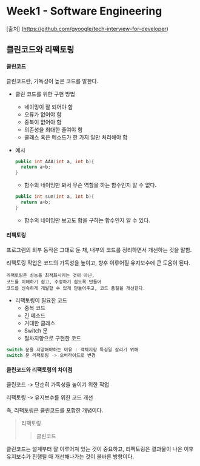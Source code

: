 # Week1 - Software Engineering

[출처] (https://github.com/gyoogle/tech-interview-for-developer)

## 클린코드와 리팩토링

#### 클린코드

클린코드란, 가독성이 높은 코드를 말한다.

- 클린 코드를 위한 구현 방법
  - 네이밍이 잘 되어야 함
  - 오류가 없어야 함
  - 중복이 없어야 함
  - 의존성을 최대한 줄여야 함
  - 클래스 혹은 메소드가 한 가지 일만 처리해야 함

- 예시

  ```c++
  public int AAA(int a, int b){
  	return a+b;
  }
  ```

  - 함수의 네이밍만 봐서 무슨 역할을 하는 함수인지 알 수 없다.

  ```c++
  public int sum(int a, int b){
  	return a+b;
  }
  ```

  - 함수의 네이밍만 보고도 합을 구하는 함수인지 알 수 있다.



#### 리팩토링

프로그램의 외부 동작은 그대로 둔 채, 내부의 코드를 정리하면서 개선하는 것을 말함.

리팩토링 작업은 코드의 가독성을 높이고, 향후 이루어질 유지보수에 큰 도움이 된다. 

```
리팩토링은 성능을 최적화시키는 것이 아닌,
코드를 이해하기 쉽고, 수정하기 쉽도록 만들어
코드를 신속하게 개발할 수 있게 만들어주고, 코드 품질을 개선한다.
```

- 리팩토링이 필요한 코드
  - 중복 코드
  - 긴 메소드
  - 거대한 클래스
  - Switch 문
  - 절차지향으로 구현한 코드

```c++
switch 문을 지양해야하는 이유 : 객체지향 특징일 살리기 위해
switch 문 리팩토링 -> 오버라이드로 변경
```



#### 클린코드와 리팩토링의 차이점

클린코드 -> 단순히 가독성을 높이기 위한 작업

리팩토링 -> 유지보수를 위한 코드 개선

즉, 리팩토링은 클린코드를 포함한 개념이다.

> 리팩토링
>
> > 클린코드

클린코드는 설계부터 잘 이루어져 있는 것이 중요하고, 리팩토링은 결과물이 나온 이후 유지보수가 진행될 때 개선해나가는 것이 올바른 방향이다.